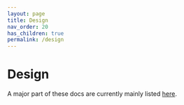 ```yaml
---
layout: page
title: Design
nav_order: 20
has_children: true
permalink: /design
---
```


# Design

A major part of these docs are currently mainly listed [here](https://docs.google.com/document/d/15vNP868dEQpjwonlL2DLyAkqAnJ3OgHHRbCfpNb4nV0/edit#).
